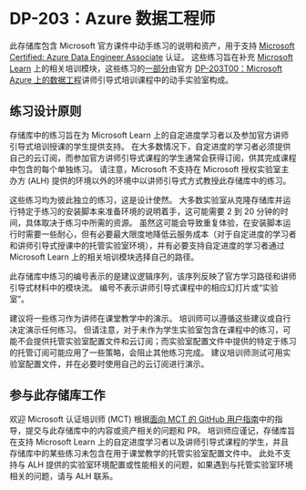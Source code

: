 # DP-203：Azure 数据工程师

此存储库包含 Microsoft 官方课件中动手练习的说明和资产，用于支持 [Microsoft Certified: Azure Data Engineer Associate](https://learn.microsoft.com/certifications/azure-data-engineer/) 认证。 这些练习旨在补充 [Microsoft Learn](https://learn.microsoft.com/training) 上的相关培训模块，这些练习的<u>一部分</u>由官方 [DP-203T00：Microsoft Azure 上的数据工程](https://learn.microsoft.com/training/courses/dp-203t00)讲师引导式培训课程中的动手实验室构成。

## 练习设计原则

存储库中的练习旨在为 Microsoft Learn 上的自定进度学习者以及参加官方讲师引导式培训授课的学生提供支持<u></u>。 在大多数情况下，自定进度的学习者必须提供自己的云订阅，而参加官方讲师引导式课程的学生通常会获得订阅，供其完成课程中包含的每个单独练习。 请注意，Microsoft 不支持在 Microsoft 授权实验室主办方 (ALH) 提供的环境以外的环境中以讲师引导式方式教授此存储库中的练习。

这些练习均为彼此独立的练习，这是设计使然。 大多数实验室从克隆存储库并运行特定于练习的安装脚本来准备环境的说明着手，这可能需要 2 到 20 分钟的时间，具体取决于练习中所需的资源。 虽然这可能会导致重复体验，在安装脚本运行时需要一些耐心，但有必要最大限度地降低云服务成本（对于自定进度的学习者和讲师引导式授课中的托管实验室环境），并有必要支持自定进度的学习者通过 Microsoft Learn 上的相关培训模块选择自己的路径。

此存储库中练习的编号表示的是建议逻辑序列，该序列反映了官方学习路径和讲师引导式材料中的模块流。 编号不表示讲师引导式课程中的相应幻灯片或“实验室”<u></u>。

建议将一些练习作为讲师在课堂教学中的演示。 培训师可以遵循这些建议或自行决定演示任何练习。 但请注意，对于未作为学生实验室包含在课程中的练习，可能不会提供托管实验室配置文件和云订阅；而实验室配置文件中提供的特定于练习的托管订阅可能应用了一些策略，会阻止其他练习完成。 建议培训师测试可用实验室配置文件，并在必要时使用自己的云订阅进行演示。

## 参与此存储库工作

欢迎 Microsoft 认证培训师 (MCT) 根据[面向 MCT 的 GitHub 用户指南](https://microsoftlearning.github.io/MCT-User-Guide/)中的指导，提交与此存储库中的内容或资产相关的问题和 PR。 培训师应谨记，存储库旨在支持 Microsoft Learn 上的自定进度学习者以及讲师引导式课程的学生，并且存储库中的某些练习未包含在用于课堂教学的托管实验室配置文件中。 此处不支持与 ALH 提供的实验室环境配置或性能相关的问题，如果遇到与托管实验室环境相关的问题，请与 ALH 联系。
